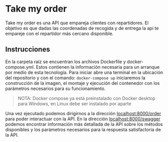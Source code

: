 # Take my order

Take my order es una API que empareja clientes con repartidores.
El objetivo es que dadas las coordenadas de recogida y de entrega la api te empareje con el repartidor más cercano disponible.

## Instrucciones

En la carpeta raíz se encuentran los archivos Dockerfile y docker-compose.yml. Estos contienen la información necesaria para un arranque por medio de esta tecnología. Para iniciar abre una terminal en la ubicación del repositorio y con el comando: `docker-compose up` iniciaremos la construcción de la imagen, el montaje y ejecución del contenedor con los parámetros necesarios para su funcionamiento.

> NOTA: Docker compose ya está preinstalado con Docker desktop para Windows, en Linux debe ser instalado por aparte

Una vez ejecutado podemos dirigirnos a la dirección [localhost:8000/order](http://localhost:8000/order/) para poder interactuar con la API.
En la dirección [localhost:8000/swagger](http://localhost:8000/swagger/) podemos encontrar información más detallada de la API sobre los métodos disponibles y los parámetros necesarios para la respuesta satisfactoria de la API.
